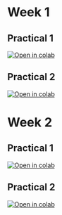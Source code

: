 # Week 1  
## Practical 1
[![Open in colab](https://colab.research.google.com/assets/colab-badge.svg)](https://colab.research.google.com/github/CropXR/EduXR/blob/main/notebooks/W1_practical_1_MAS.ipynb)

## Practical 2 
[![Open in colab](https://colab.research.google.com/assets/colab-badge.svg)](https://colab.research.google.com/github/CropXR/EduXR/blob/main/notebooks/W1_practical_2_GS.ipynb)

# Week 2
## Practical 1
[![Open in colab](https://colab.research.google.com/assets/colab-badge.svg)](https://colab.research.google.com/github/CropXR/EduXR/blob/main/notebooks/W2_Practical_1_Biotic_transcriptomics.ipynb)

## Practical 2 
[![Open in colab](https://colab.research.google.com/assets/colab-badge.svg)](https://colab.research.google.com/github/CropXR/EduXR/blob/main/notebooks/W2_practical_2_Mechanistic_model.ipynb)
